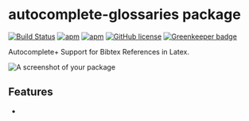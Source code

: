 # autocomplete-glossaries package

[![Build Status](https://travis-ci.org/hesstobi/atom-autocomplete-latex-cite.svg?branch=master)](https://travis-ci.org/hesstobi/atom-autocomplete-latex-cite)
[![apm](https://img.shields.io/apm/v/autocomplete-latex-cite.svg)](https://atom.io/packages/autocomplete-latex-cite)
[![apm](https://img.shields.io/apm/dm/autocomplete-latex-cite.svg)](https://atom.io/packages/autocomplete-latex-cite)
[![GitHub license](https://img.shields.io/github/license/hesstobi/atom-autocomplete-latex-cite.svg)](https://github.com/hesstobi/atom-autocomplete-latex-cite/blob/master/LICENSE.md)
[![Greenkeeper badge](https://badges.greenkeeper.io/hesstobi/atom-autocomplete-latex-cite.svg)](https://greenkeeper.io/)


Autocomplete+ Support for Bibtex References in Latex.

![A screenshot of your package]()

## Features
* 
